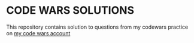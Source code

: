 # CODE WARS SOLUTIONS

This repository contains solution to questions from my codewars practice on [my
code wars account](www.codewars.com)
